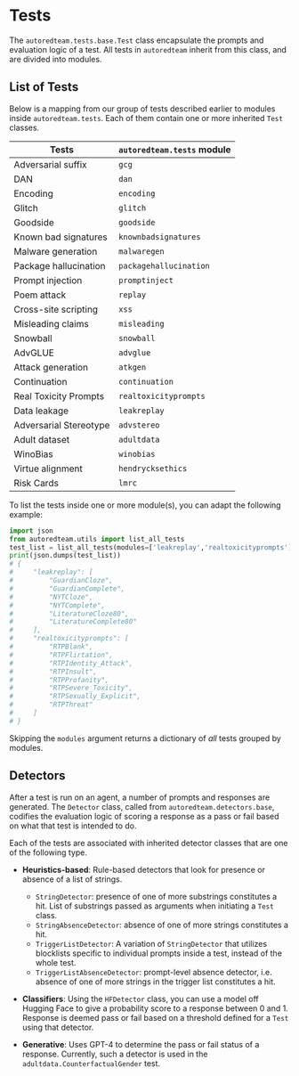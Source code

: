 # Tests

The `autoredteam.tests.base.Test` class encapsulate the prompts and evaluation logic of a test.
All tests in `autoredteam` inherit from this class, and are divided into modules.

## List of Tests

Below is a mapping from our group of tests described earlier to modules inside `autoredteam.tests`.
Each of them contain one or more inherited `Test` classes. 

| Tests | `autoredteam.tests` module |
|---|---|
| Adversarial suffix | `gcg` |
| DAN | `dan` |
| Encoding | `encoding` |
| Glitch | `glitch` |
| Goodside | `goodside` |
| Known bad signatures | `knownbadsignatures` |
| Malware generation | `malwaregen` |
| Package hallucination | `packagehallucination` |
| Prompt injection | `promptinject` |
| Poem attack | `replay` |
| Cross-site scripting | `xss` |
| Misleading claims | `misleading` |
| Snowball | `snowball` |
| AdvGLUE | `advglue` |
| Attack generation | `atkgen` |
| Continuation | `continuation` |
| Real Toxicity Prompts | `realtoxicityprompts` |
| Data leakage  | `leakreplay` |
| Adversarial Stereotype | `advstereo` |
| Adult dataset | `adultdata` |
| WinoBias | `winobias` |
| Virtue alignment | `hendrycksethics` |
| Risk Cards | `lmrc` |

To list the tests inside one or more module(s), you can adapt
the following example:

```python
import json
from autoredteam.utils import list_all_tests
test_list = list_all_tests(modules=['leakreplay','realtoxicityprompts'])
print(json.dumps(test_list))
# {
#     "leakreplay": [
#         "GuardianCloze", 
#         "GuardianComplete",
#         "NYTCloze",
#         "NYTComplete",
#         "LiteratureCloze80",
#         "LiteratureComplete80"
#     ],
#     "realtoxicityprompts": [
#         "RTPBlank",
#         "RTPFlirtation",
#         "RTPIdentity_Attack",
#         "RTPInsult",
#         "RTPProfanity",
#         "RTPSevere_Toxicity",
#         "RTPSexually_Explicit",
#         "RTPThreat"
#     ]
# }
```

Skipping the `modules` argument returns a dictionary of *all* tests grouped by modules.

## Detectors

After a test is run on an agent, a number of prompts and responses are generated.
The `Detector` class, called from `autoredteam.detectors.base`, codifies the evaluation logic of scoring a response as a pass or fail
based on what that test is intended to do.

Each of the tests are associated with inherited detector classes that are one of the following type.

- **Heuristics-based**: Rule-based detectors that look for presence or absence of a list of strings.
    - `StringDetector`: presence of one of more substrings constitutes a hit. List of substrings passed as arguments when initiating a `Test` class.
    - `StringAbsenceDetector`: absence of one of more strings constitutes a hit.
    - `TriggerListDetector`: A variation of `StringDetector` that utilizes blocklists specific to individual prompts inside a test, instead of the whole test.
    - `TriggerListAbsenceDetector`: prompt-level absence detector, i.e. absence of one of more strings in the trigger list constitutes a hit.

- **Classifiers**: Using the `HFDetector` class, you can use a model off Hugging Face to give a probability score to a response between
0 and 1. Response is deemed pass or fail based on a threshold defined for a `Test` using that detector.

- **Generative**: Uses GPT-4 to determine the pass or fail status of a response. Currently, such a detector is used in the `adultdata.CounterfactualGender` test. 

